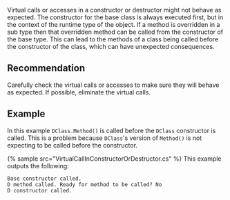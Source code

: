 Virtual calls or accesses in a constructor or destructor might not behave as expected. The constructor for the base class is always executed first, but in the context of the runtime type of the object. If a method is overridden in a sub type then that overridden method can be called from the constructor of the base type. This can lead to the methods of a class being called before the constructor of the class, which can have unexpected consequences.


## Recommendation
Carefully check the virtual calls or accesses to make sure they will behave as expected. If possible, eliminate the virtual calls.


## Example
In this example `DClass.Method()` is called before the `DClass` constructor is called. This is a problem because `DClass`'s version of `Method()` is not expecting to be called before the constructor.

{% sample src="VirtualCallInConstructorOrDestructor.cs" %}
This example outputs the following:

```
Base constructor called.
D method called. Ready for method to be called? No
D constructor called.
```
